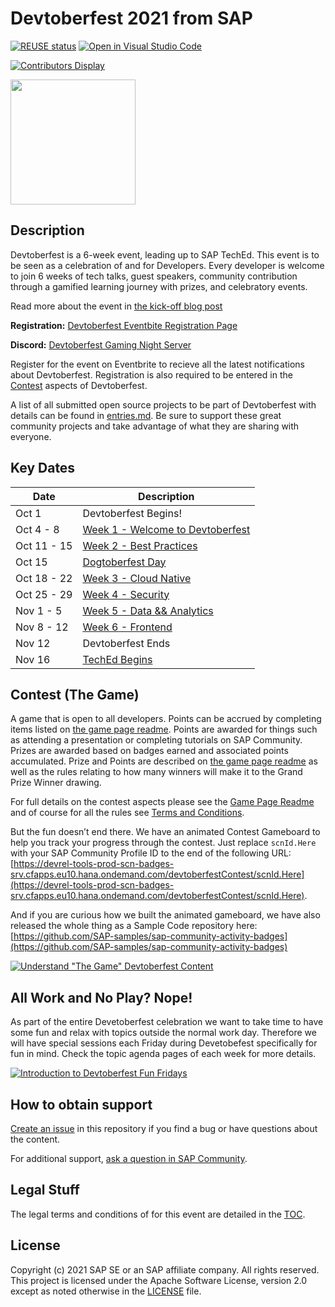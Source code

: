 # Devtoberfest 2021 from SAP
[![REUSE status](https://api.reuse.software/badge/github.com/SAP-samples/devtoberfest-2021)](https://api.reuse.software/info/github.com/SAP-samples/devtoberfest-2021)
[![Open in Visual Studio Code](https://open.vscode.dev/badges/open-in-vscode.svg)](https://open.vscode.dev/SAP-samples/devtoberfest-2021)

[![Contributors Display](https://badges.pufler.dev/contributors/SAP-samples/devtoberfest-2021?size=50&padding=5&bots=false)](https://badges.pufler.dev)

<img src="./images/Devtoberfest.jpg" width="200">

## Description

Devtoberfest is a 6-week event, leading up to SAP TechEd. This event is to be seen as a celebration of and for Developers. Every developer is welcome to join 6 weeks of tech talks, guest speakers, community contribution through a gamified learning journey with prizes, and celebratory events.

Read more about the event in [the kick-off blog post](https://blogs.sap.com/2021/09/07/devtoberfest-2021-the-developer-strikes-back/)

**Registration:** [Devtoberfest Eventbite Registration Page](https://www.eventbrite.com/e/168612930815)

**Discord:** [Devtoberfest Gaming Night Server](https://discord.gg/8EDCdsYe7p)

Register for the event on Eventbrite to recieve all the latest notifications about Devtoberfest. Registration is also required to be entered in the [Contest](#contest-the-game) aspects of Devtoberfest.

A list of all submitted open source projects to be part of Devtoberfest with details can be found in [entries.md](./contest/entries.md). Be sure to support these great community projects and take advantage of what they are sharing with everyone.

## Key Dates

| Date | Description |
| ---------------- | ---------------- |
| Oct 1 | Devtoberfest Begins! |
| Oct 4 - 8 | [Week 1 - Welcome to Devtoberfest](topics/Week1_Welcome/README.md) |
| Oct 11 - 15 | [Week 2 - Best Practices](topics/Week2_Best_Practices/README.md) |
| Oct 15 | [Dogtoberfest Day](topics/Dogtoberfest/README.md) |
| Oct 18 - 22 | [Week 3 - Cloud Native](topics/Week3_Cloud_Native/README.md) |
| Oct 25 - 29 | [Week 4 - Security](topics/Week4_Security/README.md) |
| Nov 1 - 5 | [Week 5 - Data && Analytics](topics/Week5_Data/README.md) |
| Nov 8 - 12 | [Week 6 - Frontend](topics/Week6_Frontend/README.md) |
| Nov 12 | Devtoberfest Ends |
| Nov 16 | [TechEd Begins](https://reg.sapevents.sap.com/flow/sap/sapteched2021/overview/page/content)


## Contest (The Game)

A game that is open to all developers.  Points can be accrued by completing items listed on [the game page readme](contest/readme.md).  Points are awarded for things such as attending a presentation or completing tutorials on SAP Community. Prizes are awarded based on badges earned and associated points accumulated.  Prize and Points are described on [the game page readme](contest/readme.md) as well as the rules relating to how many winners will make it to the Grand Prize Winner drawing.

For full details on the contest aspects please see the [Game Page Readme](contest/readme.md) and of course for all the rules see [Terms and Conditions](TOC.md).

But the fun doesn’t end there.  We have an animated Contest Gameboard to help you track your progress through the contest.  Just replace `scnId.Here` with your SAP Community Profile ID to the end of the following URL: [https://devrel-tools-prod-scn-badges-srv.cfapps.eu10.hana.ondemand.com/devtoberfestContest/scnId.Here](https://devrel-tools-prod-scn-badges-srv.cfapps.eu10.hana.ondemand.com/devtoberfestContest/scnId.Here).

And if you are curious how we built the animated gameboard, we have also released the whole thing as a Sample Code repository here: [https://github.com/SAP-samples/sap-community-activity-badges](https://github.com/SAP-samples/sap-community-activity-badges)

[![Understand "The Game" Devtoberfest Content](https://i9.ytimg.com/vi/2WfhQmZARcM/mqdefault.jpg?v=615ef615&sqp=COyFkIsG&rs=AOn4CLDqjsPoZkK5dAywFz7GqpmaOJp1IQ)](https://youtu.be/2WfhQmZARcM)

## All Work and No Play? Nope!

As part of the entire Devetoberfest celebration we want to take time to have some fun and relax with topics outside the normal work day. Therefore we will have special sessions each Friday during Devetobefest specifically for fun in mind. Check the topic agenda pages of each week for more details.

[![Introduction to Devtoberfest Fun Fridays](https://img.youtube.com/vi/MK_S1yrh31k/0.jpg)](http://www.youtube.com/watch?v=MK_S1yrh31k)

## How to obtain support

[Create an issue](https://github.com/SAP-samples/devtoberfest-2021/issues) in this repository if you find a bug or have questions about the content.

For additional support, [ask a question in SAP Community](https://answers.sap.com/questions/ask.html).

## Legal Stuff

The legal terms and conditions of for this event are detailed in the [TOC](TOC.md).

## License
Copyright (c) 2021 SAP SE or an SAP affiliate company. All rights reserved. This project is licensed under the Apache Software License, version 2.0 except as noted otherwise in the [LICENSE](LICENSES/Apache-2.0.txt) file.
